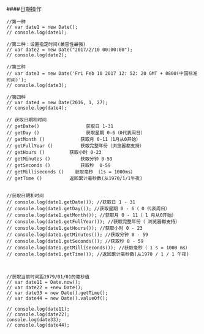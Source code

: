 ####日期操作

    //第一种
    // var date1 = new Date();
    // console.log(date1);

    //第二种：设置指定时间(兼容性最强)
    // var date2 = new Date("2017/2/10 00:00:00");
    // console.log(date2);

    //第三种
    // var date3 = new Date('Fri Feb 10 2017 12: 52: 20 GMT + 0800(中国标准时间)');
    // console.log(date3);

    //第四种
    // var date4 = new Date(2016, 1, 27);
    // console.log(date4);

    // 获取日期和时间
    // getDate()                 获取日 1-31
    // getDay ()                 获取星期 0-6（0代表周日）
    // getMonth ()             获取月 0-11（1月从0开始）
    // getFullYear ()	       获取完整年份（浏览器都支持）
    // getHours ()	       获取小时 0-23
    // getMinutes ()	       获取分钟 0-59
    // getSeconds ()	       获取秒  0-59
    // getMilliseconds ()    获取毫秒 （1s = 1000ms）
    // getTime ()	       返回累计毫秒数(从1970/1/1午夜)


    //获取日期和时间
    // console.log(date1.getDate()); //获取日 1 - 31
    // console.log(date1.getDay()); //获取星期 0 - 6（ 0 代表周日）
    // console.log(date1.getMonth()); //获取月 0 - 11（ 1 月从0开始）
    // console.log(date1.getFullYear()); //获取完整年份（ 浏览器都支持）
    // console.log(date1.getHours()); //获取小时 0 - 23
    // console.log(date1.getMinutes()); //获取分钟 0 - 59
    // console.log(date1.getSeconds()); //获取秒 0 - 59
    // console.log(date1.getMilliseconds()); //获取毫秒（ 1 s = 1000 ms）
    // console.log(date1.getTime()); //返回累计毫秒数(从1970 / 1 / 1 午夜)



    //获取当前时间距1979/01/01的毫秒值
    // var date11 = Date.now();
    // var date22 = +new Date();
    // var date33 = new Date().getTime();
    // var date44 = new Date().valueOf();

    // console.log(date11);
    // console.log(date22);
    console.log(date33);
    // console.log(date44);